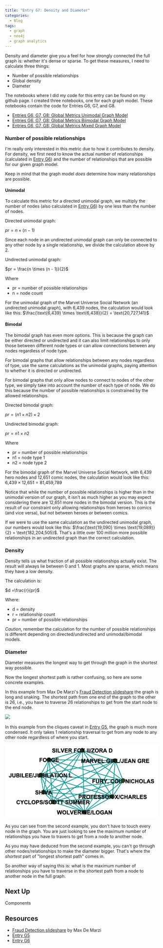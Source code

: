 ```yaml
---
title: "Entry G7: Density and Diameter"
categories:
  - Blog
tags:
  - graph
  - neo4j
  - graph analytics
---
```


Density and diameter give you a feel for how strongly connected the full graph is: whether it's dense or sparse. To get these measures, I need to calculate three things:

- Number of possible relationships
- Global density
- Diameter

The notebooks where I did my code for this entry can be found on my github page. I created three notebooks, one for each graph model. These notebooks contain the code for Entries G6, G7, and G8.

- [Entries G6, G7, G8: Global Metrics Unimodal Graph Model](https://github.com/julielinx/datascience_diaries/blob/master/graph/06_7_8a_nb_unimodal_global_metrics.ipynb)
- [Entries G6, G7, G8: Global Metrics Biimodal Graph Model](https://github.com/julielinx/datascience_diaries/blob/master/graph/06_7_8b_nb_bimodal_global_metrics.ipynb)
- [Entries G6, G7, G8: Global Metrics Mixed Graph Model](https://github.com/julielinx/datascience_diaries/blob/master/graph/06_7_8c_nb_mixed_global_metrics.ipynb)

### Number of possible relationships

I'm really only interested in this metric due to how it contributes to density. For density, we first need to know the actual number of relationships (calculated in [Entry G6](https://julielinx.github.io/blog/g06_global_counts/)) and the number of relationships that are possible for our given graph model.

Keep in mind that the graph model *does* determine how many relationships are possible.

#### Unimodal

To calculate this metric for a directed unimodal graph, we multiply the number of nodes (also calculated in [Entry G6](https://julielinx.github.io/blog/g06_global_counts/)) by one less than the number of nodes.

Directed unimodal graph:

$pr = n \times (n - 1)$

Since each node in an undirected unimodal graph can only be connected to any other node by a single relationship, we divide the calculation above by 2.

Undirected unimodal graph:

$pr = \frac{n \times (n - 1)}{2}$

Where

- pr = number of possible relationships
- n = node count

For the unimodal graph of the Marvel Universe Social Network (an undirected unimodal graph), with 6,439 nodes, the calculation would look like this: $\frac{\text{6,439} \times \text{6,438}}{2} = \text{20,727,141}$

#### Bimodal

The bimodal graph has even more options. This is because the graph can be either directed or undirected and it can also limit relationships to only those between different node types or can allow connections between any nodes regardless of node type.

For bimodal graphs that allow relationships between any nodes regardless of type, use the same calculations as the unimodal graphs, paying attention to whether it is directed or undirected.

For bimodal graphs that only allow nodes to connect to nodes of the other type, we simply take into account the number of each type of node. We do this because the number of possible relationships is constrained by the allowed relationships.

Directed bimodal graph:

$pr = (n1 \times n2) \times 2$

Undirected bimodal graph:

$pr = n1 \times n2$

Where

- pr = number of possible relationships
- n1 = node type 1
- n2 = node type 2

For the bimodal graph of the Marvel Universe Social Network, with 6,439 hero nodes and 12,651 comic nodes, the calculation would look like this: $\text{6,439} \times \text{12,651} = \text{81,459,789}$

Notice that while the number of possible relationships is higher than in the unimodal version of our graph, it isn't as much higher as you may expect considering there are 12,651 more nodes in the bimodal version. This is the result of our constraint only allowing relationships from heroes to comics (and vice versa), but not between heroes or between comics.

If we were to use the same calculation as the undirected unimodal graph, our numbers would look like this: $\frac{\text{19,090} \times \text{19,089}}{2} = \text{182,204,505}$. That's a little over 100 million more possible relationships in an undirected graph than the correct calculation.

### Density

Density tells us what fraction of all possible relationships actually exist. The result will always lie between 0 and 1. Most graphs are sparse, which means they have a low density.

The calculation is:

$d =\frac{r}{pr}$

Where:

- d = density
- r = relationship count
- pr = number of possible relationships

*Caution*, remember the calculation for the number of possible relationships is different depending on directed/undirected and unimodal/bimodal models.

### Diameter

Diameter measures the longest way to get through the graph in the shortest way possible.

Now the longest shortest path is rather confusing, so here are some concrete examples.

In this example from Max De Marzi's [Fraud Detection slideshare](https://www.slideshare.net/maxdemarzi/fraud-detection-and-neo4j) the graph is long and snaking. The shortest path from one end of the graph to the other is 26, i.e., you have to traverse 26 relationships to get from the start node to the end node.

<img src='https://julielinx.github.io/assets/images/g01c_fraud_string.png'>

In this example from the cliques caveat in [Entry G5](https://julielinx.github.io/blog/g05_project_bimodal/), the graph is much more condensed. It only takes 1 relationship traversal to get from any node to any other node regardless of where you start.

<img src='https://github.com/julielinx/datascience_diaries/blob/master/graph/images/clique2.png?raw=true'>

As you can see from the second example, you don't have to touch every node in the graph. You are just looking to see the maximum number of relationships you have to travers to get from a node to another node.

As you may have deduced from the second example, you can't go through other nodes/relationships to make the diameter bigger. That's where the *shortest* part of "longest shortest path" comes in.

So another way of saying this is: what is the maximum number of relationships you have to traverse in the shortest path from a node to another node in the full graph.

## Next Up

Components

## Resources

- [Fraud Detection slideshare](https://www.slideshare.net/maxdemarzi/fraud-detection-and-neo4j) by Max De Marzi
- [Entry G5](https://julielinx.github.io/blog/g05_project_bimodal/)
- [Entry G6](https://julielinx.github.io/blog/g06_global_counts/)
